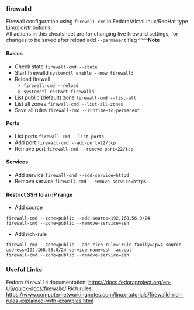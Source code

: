 ### firewalld
Firewall configuration using `firewall-cmd` in Fedora/AlmaLinux/RedHat type Linux distributions.  
All actions in this cheatsheet are for changing live firewalld settings, 
for changes to be saved after reload add `--permanent` flag
^^^^**Note**  

#### Basics
* Check state `firewall-cmd --state`
* Start firewalld `systemctl enable --now firewalld`
* Reload firewall
  * `firewall-cmd --reload`
  * `systemctl restart firewalld`
* List public (default) zone `firewall-cmd --list-all`
* List all zones `firewall-cmd --list-all-zones`
* Save all rules `firewall-cmd --runtime-to-permanent`


#### Ports
* List ports `firewall-cmd --list-ports`
* Add port `firewall-cmd --add-port=22/tcp`
* Remove port `firewall-cmd --remove-port=22/tcp`

#### Services
* Add service `firewall-cnd --add-service=httpd`
* Remove service `firewall-cmd --remove-service=https`


#### Restrict SSH to an IP range
* Add source
```
firewall-cmd --zone=public --add-source=192.168.56.0/24
firewall-cmd --zone=public --remove-service=ssh
```

* Add rich-rule
```
firewall-cmd --zone=public --add-rich-rule='rule family=ipv4 source address=192.168.56.0/24 service name=ssh  accept'
firewall-cmd --zone=public --remove-service=ssh
```

### Useful Links
Fedora `firewalld` documentation: https://docs.fedoraproject.org/en-US/quick-docs/firewalld/
Rich rules: https://www.computernetworkingnotes.com/linux-tutorials/firewalld-rich-rules-explained-with-examples.html
